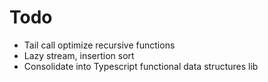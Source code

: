 # Todo
- Tail call optimize recursive functions
- Lazy stream, insertion sort
- Consolidate into Typescript functional data structures lib
